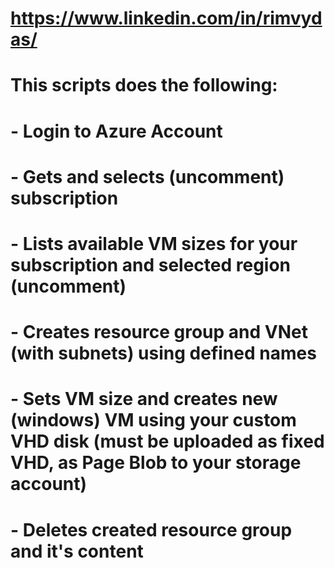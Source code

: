 # https://www.linkedin.com/in/rimvydas/
#
# This scripts does the following:
# - Login to Azure Account
# - Gets and selects (uncomment) subscription
# - Lists available VM sizes for your subscription and selected region (uncomment)
# - Creates resource group and VNet (with subnets) using defined names
# - Sets VM size and creates new (windows) VM using your custom VHD disk (must be uploaded as fixed VHD, as Page Blob to your storage account)
# - Deletes created resource group and it's content
